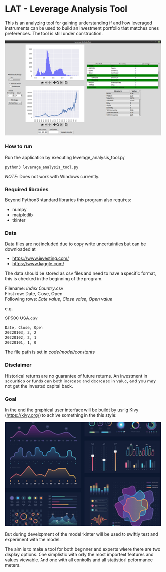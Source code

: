 # LAT - Leverage Analysis Tool

This is an analyzing tool for gaining understanding if and how leveraged instruments
can be used to build an investment portfolio that matches ones preferences. The tool is
still under construction.

![Screenshot of application](/images/Sample.png)

### How to run

Run the application by executing leverage_analysis_tool.py

```
python3 leverage_analysis_tool.py
```

*NOTE*: Does not work with Windows currently.

### Required libraries

Beyond Python3 standard libraries this program also requires:

* numpy
* matplotlib
* tkinter

### Data

Data files are not included due to copy write uncertainties but can be downloaded at

* https://www.investing.com/
* https://www.kaggle.com/

The data should be stored as csv files and need to have a specific format, this is checked in the beginning of the program.

Filename: *Index* *Country*.csv \
First row: Date, Close, Open \
Following rows: *Date value*, *Close value*, *Open value*

e.g.

SP500 USA.csv

```
Date, Close, Open
20220103, 3, 2
20220102, 2, 1
20220101, 1, 0
```

The file path is set in *code/model/constants*

### Disclaimer

Historical returns are no guarantee of future returns. An investment in securities or funds can both increase and decrease in value,
and you may not get the invested capital back.

### Goal

In the end the graphical user interface will be buildt by usnig Kivy (https://kivy.org/) to achive something in the this style:

![Design goal](/images/Goal.jpeg)


But during development of the model tkinter will be used to swiftly test and experiment with the model.

The aim is to make a tool for both beginner and experts where there are two display options. One simplistic with only the most importent features and values viewable. And one with all controlls and all statistical peformance meters.
